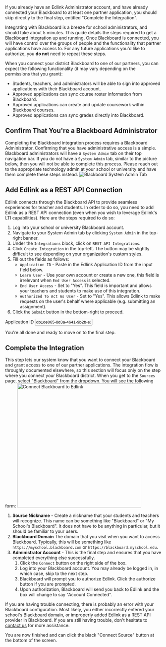 <div class="card notice alert">
    <p>
        If you already have an Edlink Administrator account, and have already connected your Blackboard to at least one
        partner application, you should skip directly to the final step, entitled "Complete the Integration".
    </p>
</div>

Integrating with Blackboard is a breeze for school administrators, and should take about 5 minutes. This guide
details the steps required to get a Blackboard integration up and running. Once Blackboard is connected, you will have control over the groups of people and the functionality that partner applications have access to. For any future applications you'd like to authorize, you **do not** need to repeat these steps.

When you connect your district Blackboard to one of our partners, you can expect the following functionality (it may vary depending on the permissions
that you grant):

- Students, teachers, and administrators will be able to sign into approved applications with their Blackboard account.
- Approved applications can sync course roster information from Blackboard.
- Approved applications can create and update coursework within Blackboard courses.
- Approved applications can sync grades directly into Blackboard.

## Confirm That You're a Blackboard Administrator

Completing the Blackboard integration process requires a Blackboard Administrator. Confirming that you have administrative access is a simple. Blackboard administrators will have a `System Admin` tab on their top navigation bar. If you do not have a `System Admin` tab, similar to the picture below, then you will not be able to complete this process. Please reach out to the appropriate technology admin at your school or university and have them complete these steps instead.
<img class="block framed" src="https://edlink.github.io/docs/media/administrators/blackboard-administrator.png" alt="Blackboard System Admin Tab" />

## Add Edlink as a REST API Connection

Edlink connects through the Blackboard API to provide seamless experiences for teacher and students. In order to do so, you need to add Edlink as a REST API connection (even when you wish to leverage Edlink's LTI capabilities). Here are the steps required to do so:

1. Log into your school or university Blackboard account.
2. Navigate to your System Admin tab by clicking `System Admin` in the top-right banner.
3. Under the `Integrations` block, click on `REST API Integrations`.
4. Click `Create Integration` in the top-left. The button may be slightly difficult to see depending on your organization's custom styles.
5. Fill out the fields as follows:
    * `Application ID` - Paste in the Edlink Application ID from the input field below.
    * `Learn User` - Use your own account or create a new one, this field is irrelevant when `End User Access` is selected.
    * `End User Access` - Set to "Yes". This field is important and allows your teachers and students to make use of this integration.
    * `Authorized To Act As User` - Set to "Yes". This allows Edlink to make requests on the user's behalf where applicable (e.g. submitting an assignment).
6. Click the `Submit` button in the bottom-right to proceed.

<div class="card selectable-fields">
    <label>Application ID</label>
    <input type="text" readonly value="db1de065-8d3a-4641-9b2b-e3d8b5fbd92a" />
</div>

You're all done and ready to move on to the final step.

## Complete the Integration

This step lets our system know that you want to connect your Blackboard and grant access to one of our partner applications. The integration flow is throughly documented
elsewhere, so this section will focus only on the step where you connect your Blackboard district. When you get to the `Sources` page, select "Blackboard" from the dropdown.
You will see the following form:
<img class="block framed" src="https://edlink.github.io/docs/media/administrators/blackboard-connect.png" width="400" alt="Connect Blackboard to Edlink" />

1. **Source Nickname** - Create a nickname that your students and teachers will recognize. This name can be something like "Blackboard" or "My School's Blackboard". It does not have to be anything in particular, but it should be familiar to your users.
2. **Blackboard Domain** The domain that you visit when you want to access Blackboard. Typically, this will be something like `https://myschool.blackboard.com` or `https://blackboard.myschool.edu`.
3. **Administrator Account** - This is the final step and ensures that you have completed everything else successfully.
    1. Click the `Connect` button on the right side of the box.
    2. Log into your Blackboard account. You may already be logged in, in which case, skip to the next step.
    3. Blackboard will prompt you to authorize Edlink. Click the authorize button if you are prompted.
    4. Upon authorization, Blackboard will send you back to Edlink and the box will change to say "Account Connected".

If you are having trouble connecting, there is probably an error with your Blackboard configuration. Most likely, you either incorrectly entered your school's Blackboard domain, or improperly added Edlink as a REST API provider in Blackboard. If you are still having trouble, don't hesitate to [contact us](/support) for more assistance.

You are now finished and can click the black "Connect Source" button at the bottom of the screen.